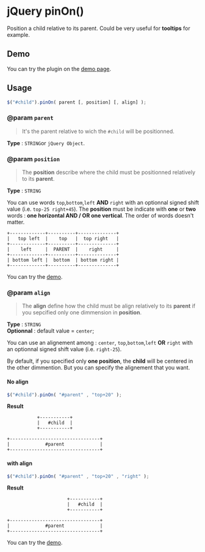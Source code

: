 # jQuery pinOn()
Position a child relative to its parent. Could be very useful for **tooltips** for example.

## Demo

You can try the plugin on the [demo page](http://emaj-fr.github.io/jquery.pinOn/).


## Usage

```javascript
$("#child").pinOn( parent [, position] [, align] );
```

### @param `parent`
> It's the parent relative to wich the `#child` will be positionned.

**Type** :  `STRING`or `jQuery Object`. 


### @param `position`
> The **position** describe where the child must be positionned relatively to its **parent**.

**Type** : `STRING`

You can use words `top`,`bottom`,`left` **AND** `right` with an optionnal signed shift value (i.e. `top-25 right+45`).  The **position** must be indicate with **one** or **two** words : **one horizontal AND / OR one vertical**. The order of words doesn't matter.

```
+-------------+----------+--------------+
|   top left  |    top   |  top right   |
+-------------+----------+--------------+
|    left     |  PARENT  |    right     |
+-------------+----------+--------------+
| bottom left |  bottom  | bottom right |
+-------------+----------+--------------+
```

You can try the [demo](http://emaj-fr.github.io/jquery.pinOn/).

### @param `align` 
> The **align** define how the child must be align relatively to its **parent** if you sepcified only one dimmension in **position**.

**Type** : `STRING`   
**Optionnal** :  default value = `center`;

You can use an alignement among : `center`, `top`,`bottom`,`left` **OR** `right` with an optionnal signed shift value (i.e. `right-25`).

By default, if you specified only **one position**, the **child** will be centered in the other dimmention. But you can specify the alignement that you want.

#### No align

```javascript
$("#child").pinOn( "#parent" , "top+20" );
```

**Result**

```
           +-----------+
           |   #child  |
           +-----------+

+---------------------------------+
|             #parent             |
+---------------------------------+
```

#### with align

```javascript
$("#child").pinOn( "#parent" , "top+20" , "right" );
```

**Result**

```
                      +-----------+
                      |   #child  |
                      +-----------+

+---------------------------------+
|             #parent             |
+---------------------------------+
```

You can try the [demo](http://emaj-fr.github.io/jquery.pinOn/).
